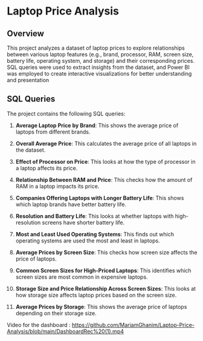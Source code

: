 # Laptop Price Analysis

## Overview
This project analyzes a dataset of laptop prices to explore relationships between various laptop features (e.g., brand, processor, RAM, screen size, battery life, operating system, and storage) and their corresponding prices. SQL queries were used to extract insights from the dataset, and Power BI was employed to create interactive visualizations for better understanding and presentation

## SQL Queries
The project contains the following SQL queries:

1. **Average Laptop Price by Brand**: This shows the average price of laptops from different brands.

2. **Overall Average Price**: This calculates the average price of all laptops in the dataset.

3. **Effect of Processor on Price**: This looks at how the type of processor in a laptop affects its price.

4. **Relationship Between RAM and Price**: This checks how the amount of RAM in a laptop impacts its price.

5. **Companies Offering Laptops with Longer Battery Life**: This shows which laptop brands have better battery life.

6. **Resolution and Battery Life**: This looks at whether laptops with high-resolution screens have shorter battery life.

7. **Most and Least Used Operating Systems**: This finds out which operating systems are used the most and least in laptops.

8. **Average Prices by Screen Size**: This checks how screen size affects the price of laptops.

9. **Common Screen Sizes for High-Priced Laptops**: This identifies which screen sizes are most common in expensive laptops.

10. **Storage Size and Price Relationship Across Screen Sizes**: This looks at how storage size affects laptop prices based on the screen size.

11. **Average Prices by Storage**: This shows the average price of laptops depending on their storage size.

Video for the dashboard :
https://github.com/MariamGhanim/Laptop-Price-Analysis/blob/main/DashboardRec%20(1).mp4
